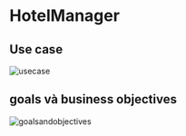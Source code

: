  # HotelManager
## Use case
![usecase](https://scontent.fhan5-1.fna.fbcdn.net/v/t34.0-12/23365054_712316485629481_106043622_n.png?oh=15599be253758f350bbce9ced6502857&oe=5A041246)

## goals và business objectives
![goalsandobjectives](https://scontent.fhan5-1.fna.fbcdn.net/v/t34.0-12/23414178_712316478962815_1919429603_n.png?oh=5dd04f75f77f82415a5a34a5778e632b&oe=5A03A0BD)
